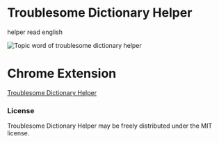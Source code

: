 # Troublesome Dictionary Helper
helper read english

![Topic word of troublesome dictionary helper](https://user-images.githubusercontent.com/4979560/58269714-1bcc9d80-7dc3-11e9-8547-40c66939de96.png)


# Chrome Extension
[Troublesome Dictionary Helper](https://chrome.google.com/webstore/detail/troublesome-dictionary-he/kapancmepkacnpidhdkkcloehmeompcp/related?hl=ko)

### License
Troublesome Dictionary Helper may be freely distributed under the MIT license.
